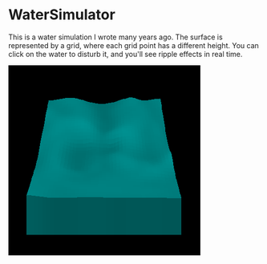 # WaterSimulator
 
This is a water simulation I wrote many years ago. The surface is represented by a grid, where each grid point has a different height. You can click on the water to disturb it, and you'll see ripple effects in real time.

![ ](demo.png)
